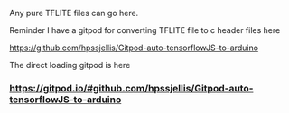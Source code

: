 Any pure TFLITE files can go here.

Reminder I have a gitpod for converting TFLITE file to c header files here


https://github.com/hpssjellis/Gitpod-auto-tensorflowJS-to-arduino


The direct loading gitpod is here

### https://gitpod.io/#github.com/hpssjellis/Gitpod-auto-tensorflowJS-to-arduino

